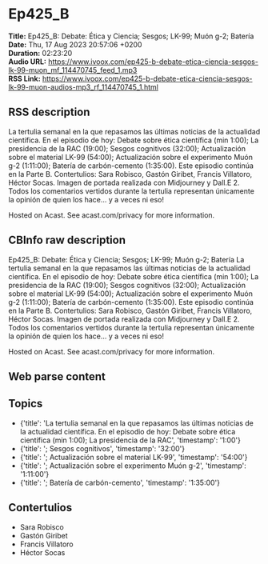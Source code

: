 # Ep425_B  
**Title:** Ep425_B: Debate: Ética y Ciencia; Sesgos; LK-99; Muón g-2; Batería  
**Date:** Thu, 17 Aug 2023 20:57:06 +0200  
**Duration:** 02:23:20  
**Audio URL:** https://www.ivoox.com/ep425-b-debate-etica-ciencia-sesgos-lk-99-muon_mf_114470745_feed_1.mp3  
**RSS Link:** https://www.ivoox.com/ep425-b-debate-etica-ciencia-sesgos-lk-99-muon-audios-mp3_rf_114470745_1.html  

## RSS description
La tertulia semanal en la que repasamos las últimas noticias de la actualidad científica. En el episodio de hoy: Debate sobre ética científica (min 1:00); La presidencia de la RAC (19:00); Sesgos cognitivos (32:00); Actualización sobre el material LK-99 (54:00); Actualización sobre el experimento Muón g-2 (1:11:00); Batería de carbón-cemento (1:35:00). Este episodio continúa en la Parte B. Contertulios: Sara Robisco, Gastón Giribet, Francis Villatoro, Héctor Socas. Imagen de portada realizada con Midjourney y Dall.E 2. Todos los comentarios vertidos durante la tertulia representan únicamente la opinión de quien los hace... y a veces ni eso!

 Hosted on Acast. See acast.com/privacy for more information.

## CBInfo raw description
Ep425_B: Debate: Ética y Ciencia; Sesgos; LK-99; Muón g-2; Batería
La tertulia semanal en la que repasamos las últimas noticias de la actualidad científica. En el episodio de hoy: Debate sobre ética científica (min 1:00); La presidencia de la RAC (19:00); Sesgos cognitivos (32:00); Actualización sobre el material LK-99 (54:00); Actualización sobre el experimento Muón g-2 (1:11:00); Batería de carbón-cemento (1:35:00). Este episodio continúa en la Parte B. Contertulios: Sara Robisco, Gastón Giribet, Francis Villatoro, Héctor Socas. Imagen de portada realizada con Midjourney y Dall.E 2. Todos los comentarios vertidos durante la tertulia representan únicamente la opinión de quien los hace... y a veces ni eso!



 Hosted on Acast. See acast.com/privacy for more information.




## Web parse content


## Topics
- {'title': 'La tertulia semanal en la que repasamos las últimas noticias de la actualidad científica. En el episodio de hoy: Debate sobre ética científica (min 1:00); La presidencia de la RAC', 'timestamp': '1:00'}
- {'title': '; Sesgos cognitivos', 'timestamp': '32:00'}
- {'title': '; Actualización sobre el material LK-99', 'timestamp': '54:00'}
- {'title': '; Actualización sobre el experimento Muón g-2', 'timestamp': '1:11:00'}
- {'title': '; Batería de carbón-cemento', 'timestamp': '1:35:00'}
## Contertulios
- Sara Robisco
- Gastón Giribet
- Francis Villatoro
- Héctor Socas